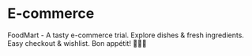 # E-commerce
FoodMart - A tasty e-commerce trial. Explore dishes &amp; fresh ingredients. Easy checkout &amp; wishlist. Bon appétit! 🍔🌮🍕
